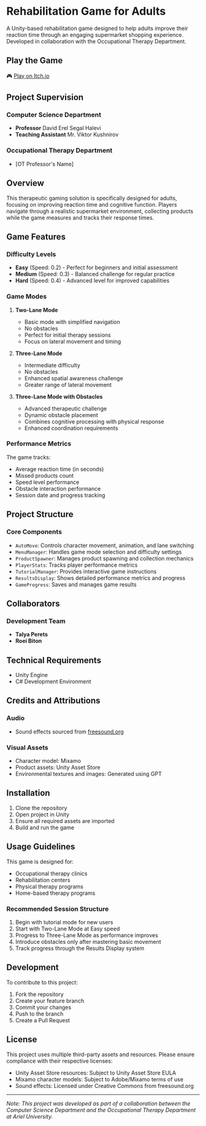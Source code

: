 # **Rehabilitation Game for Adults**

A Unity-based rehabilitation game designed to help adults improve their reaction time through an engaging supermarket shopping experience. Developed in collaboration with the Occupational Therapy Department.

## **Play the Game**
🎮 [Play on Itch.io](your-itch-link-here)

## **Project Supervision**

### **Computer Science Department**
- **Professor** David Erel Segal Halevi
- **Teaching Assistant** Mr. Viktor Kushnirov

### **Occupational Therapy Department**
- [OT Professor's Name]

## **Overview**

This therapeutic gaming solution is specifically designed for adults, focusing on improving reaction time and cognitive function. Players navigate through a realistic supermarket environment, collecting products while the game measures and tracks their response times.

## **Game Features**

### **Difficulty Levels**
- **Easy** (Speed: 0.2) - Perfect for beginners and initial assessment
- **Medium** (Speed: 0.3) - Balanced challenge for regular practice
- **Hard** (Speed: 0.4) - Advanced level for improved capabilities

### **Game Modes**
1. **Two-Lane Mode**
   - Basic mode with simplified navigation
   - No obstacles
   - Perfect for initial therapy sessions
   - Focus on lateral movement and timing

2. **Three-Lane Mode**
   - Intermediate difficulty
   - No obstacles
   - Enhanced spatial awareness challenge
   - Greater range of lateral movement

3. **Three-Lane Mode with Obstacles**
   - Advanced therapeutic challenge
   - Dynamic obstacle placement
   - Combines cognitive processing with physical response
   - Enhanced coordination requirements

### **Performance Metrics**
The game tracks:
- Average reaction time (in seconds)
- Missed products count
- Speed level performance
- Obstacle interaction performance
- Session date and progress tracking

## **Project Structure**

### **Core Components**
- `AutoMove`: Controls character movement, animation, and lane switching
- `MenuManager`: Handles game mode selection and difficulty settings
- `ProductSpawner`: Manages product spawning and collection mechanics
- `PlayerStats`: Tracks player performance metrics
- `TutorialManager`: Provides interactive game instructions
- `ResultsDisplay`: Shows detailed performance metrics and progress
- `GameProgress`: Saves and manages game results

## **Collaborators**

### **Development Team**
- **Talya Perets**
- **Roei Biton**

## **Technical Requirements**
- Unity Engine
- C# Development Environment

## **Credits and Attributions**

### **Audio**
- Sound effects sourced from [freesound.org](https://freesound.org/search/?q=Stuck+Player)

### **Visual Assets**
- Character model: Mixamo
- Product assets: Unity Asset Store
- Environmental textures and images: Generated using GPT

## **Installation**

1. Clone the repository
2. Open project in Unity
3. Ensure all required assets are imported
4. Build and run the game

## **Usage Guidelines**

This game is designed for:
- Occupational therapy clinics
- Rehabilitation centers
- Physical therapy programs
- Home-based therapy programs

### **Recommended Session Structure**
1. Begin with tutorial mode for new users
2. Start with Two-Lane Mode at Easy speed
3. Progress to Three-Lane Mode as performance improves
4. Introduce obstacles only after mastering basic movement
5. Track progress through the Results Display system

## **Development**

To contribute to this project:
1. Fork the repository
2. Create your feature branch
3. Commit your changes
4. Push to the branch
5. Create a Pull Request

## **License**

This project uses multiple third-party assets and resources. Please ensure compliance with their respective licenses:
- Unity Asset Store resources: Subject to Unity Asset Store EULA
- Mixamo character models: Subject to Adobe/Mixamo terms of use
- Sound effects: Licensed under Creative Commons from freesound.org

---

*Note: This project was developed as part of a collaboration between the Computer Science Department and the Occupational Therapy Department at Ariel University.*
